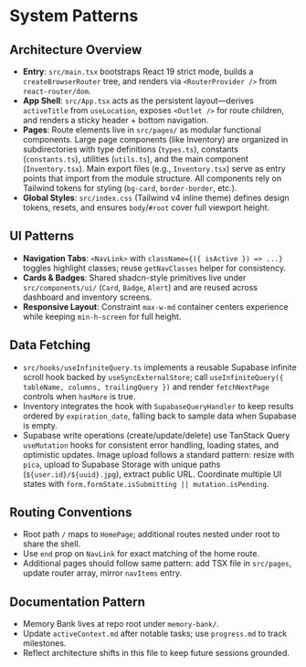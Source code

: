 # System Patterns

## Architecture Overview

- **Entry**: `src/main.tsx` bootstraps React 19 strict mode, builds a `createBrowserRouter` tree, and renders via `<RouterProvider />` from `react-router/dom`.
- **App Shell**: `src/App.tsx` acts as the persistent layout—derives `activeTitle` from `useLocation`, exposes `<Outlet />` for route children, and renders a sticky header + bottom navigation.
- **Pages**: Route elements live in `src/pages/` as modular functional components. Large page components (like Inventory) are organized in subdirectories with type definitions (`types.ts`), constants (`constants.ts`), utilities (`utils.ts`), and the main component (`Inventory.tsx`). Main export files (e.g., `Inventory.tsx`) serve as entry points that import from the module structure. All components rely on Tailwind tokens for styling (`bg-card`, `border-border`, etc.).
- **Global Styles**: `src/index.css` (Tailwind v4 inline theme) defines design tokens, resets, and ensures `body`/`#root` cover full viewport height.

## UI Patterns

- **Navigation Tabs**: `<NavLink>` with `className={({ isActive }) => ...}` toggles highlight classes; reuse `getNavClasses` helper for consistency.
- **Cards & Badges**: Shared shadcn-style primitives live under `src/components/ui/` (`Card`, `Badge`, `Alert`) and are reused across dashboard and inventory screens.
- **Responsive Layout**: Constraint `max-w-md` container centers experience while keeping `min-h-screen` for full height.

## Data Fetching

- `src/hooks/useInfiniteQuery.ts` implements a reusable Supabase infinite scroll hook backed by `useSyncExternalStore`; call `useInfiniteQuery({ tableName, columns, trailingQuery })` and render `fetchNextPage` controls when `hasMore` is true.
- Inventory integrates the hook with `SupabaseQueryHandler` to keep results ordered by `expiration_date`, falling back to sample data when Supabase is empty.
- Supabase write operations (create/update/delete) use TanStack Query `useMutation` hooks for consistent error handling, loading states, and optimistic updates. Image upload follows a standard pattern: resize with `pica`, upload to Supabase Storage with unique paths (`${user.id}/${uuid}.jpg`), extract public URL. Coordinate multiple UI states with `form.formState.isSubmitting || mutation.isPending`.

## Routing Conventions

- Root path `/` maps to `HomePage`; additional routes nested under root to share the shell.
- Use `end` prop on `NavLink` for exact matching of the home route.
- Additional pages should follow same pattern: add TSX file in `src/pages`, update router array, mirror `navItems` entry.

## Documentation Pattern

- Memory Bank lives at repo root under `memory-bank/`.
- Update `activeContext.md` after notable tasks; use `progress.md` to track milestones.
- Reflect architecture shifts in this file to keep future sessions grounded.
